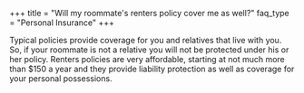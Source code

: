 +++
title = "Will my roommate's renters policy cover me as well?"
faq_type = "Personal Insurance"
+++

Typical policies provide coverage for you and relatives that live with you. So, if your roommate is not a relative you will not be protected under his or her policy. Renters policies are very affordable, starting at not much more than $150 a year and they provide liability protection as well as coverage for your personal possessions.